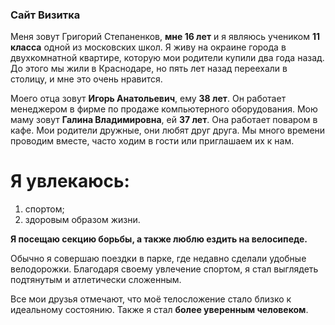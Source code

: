 ### Сайт Визитка

Меня зовут Григорий Степаненков, **мне 16 лет** и я являюсь учеником __11 класса__ одной из московских школ. Я живу на окраине города в двухкомнатной квартире, которую мои родители купили два года назад. До этого мы жили в Краснодаре, но пять лет назад переехали в столицу, и мне это очень нравится.

Моего отца зовут **Игорь Анатольевич**, ему __38 лет__. Он работает менеджером в фирме по продаже компьютерного оборудования. Мою маму зовут **Галина Владимировна**, ей __37 лет__. Она работает поваром в кафе. Мои родители дружные, они любят друг друга. Мы много времени проводим вместе, часто ходим в гости или приглашаем их к нам.

# Я увлекаюсь: 
1. спортом;
2. здоровым образом жизни. 
   
**Я посещаю секцию борьбы, а также люблю ездить на велосипеде.** 

Обычно я совершаю поездки в парке, где недавно сделали удобные велодорожки. Благодаря своему увлечение спортом, я стал выглядеть подтянутым и атлетически сложенным. 

Все мои друзья отмечают, что моё телосложение стало близко к идеальному состоянию. Также я стал __более уверенным человеком__.